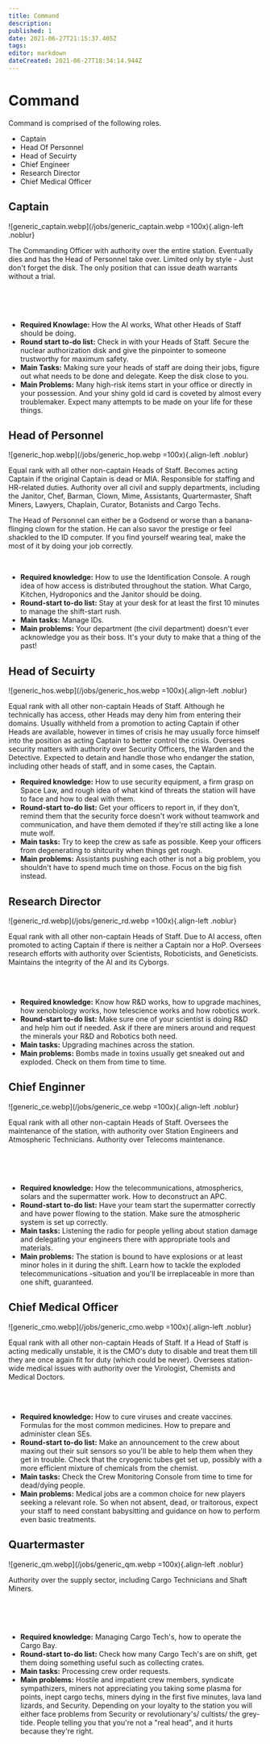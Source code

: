 ```yaml
---
title: Command
description: 
published: 1
date: 2021-06-27T21:15:37.405Z
tags: 
editor: markdown
dateCreated: 2021-06-27T18:34:14.944Z
---
```


# Command

Command is comprised of the following roles.

- Captain
- Head Of Personnel
- Head of Secuirty
- Chief Engineer
- Research Director
- Chief Medical Officer

## Captain
![generic_captain.webp](/jobs/generic_captain.webp =100x){.align-left .noblur}

The Commanding Officer with authority over the entire station. Eventually dies and has the Head of Personnel take over. Limited only by style - Just don't forget the disk. The only position that can issue death warrants without a trial.

<br>
<br>
<br>

- **Required Knowlage:** How the AI works, What other Heads of Staff should be doing.
- **Round start to-do list:** Check in with your Heads of Staff. Secure the nuclear authorization disk and give the pinpointer to someone trustworthy for maximum safety.
- **Main Tasks:** Making sure your heads of staff are doing their jobs, figure out what needs to be done and delegate. Keep the disk close to you.
- **Main Problems:** Many high-risk items start in your office or directly in your possession. And your shiny gold id card is coveted by almost every troublemaker. Expect many attempts to be made on your life for these things.

## Head of Personnel
![generic_hop.webp](/jobs/generic_hop.webp =100x){.align-left .noblur}

Equal rank with all other non-captain Heads of Staff. Becomes acting Captain if the original Captain is dead or MIA. Responsible for staffing and HR-related duties. Authority over all civil and supply departments, including the Janitor, Chef, Barman, Clown, Mime, Assistants, Quartermaster, Shaft Miners, Lawyers, Chaplain, Curator, Botanists and Cargo Techs.

The Head of Personnel can either be a Godsend or worse than a banana-flinging clown for the station. He can also savor the prestige or feel shackled to the ID computer. If you find yourself wearing teal, make the most of it by doing your job correctly.

<br>

- **Required knowledge:** How to use the Identification Console. A rough idea of how access is distributed throughout the station. What Cargo, Kitchen, Hydroponics and the Janitor should be doing.
- **Round-start to-do list:** Stay at your desk for at least the first 10 minutes to manage the shift-start rush.
- **Main tasks:** Manage IDs.
- **Main problems:** Your department (the civil department) doesn't ever acknowledge you as their boss. It's your duty to make that a thing of the past!

## Head of Secuirty
![generic_hos.webp](/jobs/generic_hos.webp =100x){.align-left .noblur}

Equal rank with all other non-captain Heads of Staff. Although he technically has access, other Heads may deny him from entering their domains. Usually withheld from a promotion to acting Captain if other Heads are available, however in times of crisis he may usually force himself into the position as acting Captain to better control the crisis. Oversees security matters with authority over Security Officers, the Warden and the Detective. Expected to detain and handle those who endanger the station, including other heads of staff, and in some cases, the Captain.

- **Required knowledge:** How to use security equipment, a firm grasp on Space Law, and rough idea of what kind of threats the station will have to face and how to deal with them.
- **Round-start to-do list:** Get your officers to report in, if they don't, remind them that the security force doesn't work without teamwork and communication, and have them demoted if they're still acting like a lone mute wolf.
- **Main tasks:** Try to keep the crew as safe as possible. Keep your officers from degenerating to shitcurity when things get rough.
- **Main problems:** Assistants pushing each other is not a big problem, you shouldn't have to spend much time on those. Focus on the big fish instead.

## Research Director
![generic_rd.webp](/jobs/generic_rd.webp =100x){.align-left .noblur}

Equal rank with all other non-captain Heads of Staff. Due to AI access, often promoted to acting Captain if there is neither a Captain nor a HoP. Oversees research efforts with authority over Scientists, Roboticists, and Geneticists. Maintains the integrity of the AI and its Cyborgs.

<br>
<br>

- **Required knowledge:** Know how R&D works, how to upgrade machines, how xenobiology works, how telescience works and how robotics work.
- **Round-start to-do list:** Make sure one of your scientist is doing R&D and help him out if needed. Ask if there are miners around and request the minerals your R&D and Robotics both need.
- **Main tasks:** Upgrading machines across the station.
- **Main problems:** Bombs made in toxins usually get sneaked out and exploded. Check on them from time to time.

## Chief Enginner
![generic_ce.webp](/jobs/generic_ce.webp =100x){.align-left .noblur}

Equal rank with all other non-captain Heads of Staff. Oversees the maintenance of the station, with authority over Station Engineers and Atmospheric Technicians. Authority over Telecoms maintenance.

<br>
<br>
<br>

- **Required knowledge:** How the telecommunications, atmospherics, solars and the supermatter work. How to deconstruct an APC.
- **Round-start to-do list:** Have your team start the supermatter correctly and have power flowing to the station. Make sure the atmospheric system is set up correctly.
- **Main tasks:** Listening the radio for people yelling about station damage and delegating your engineers there with appropriate tools and materials.
- **Main problems:** The station is bound to have explosions or at least minor holes in it during the shift. Learn how to tackle the exploded telecommunications -situation and you'll be irreplaceable in more than one shift, guaranteed.

## Chief Medical Officer
![generic_cmo.webp](/jobs/generic_cmo.webp =100x){.align-left .noblur}

Equal rank with all other non-captain Heads of Staff. If a Head of Staff is acting medically unstable, it is the CMO's duty to disable and treat them till they are once again fit for duty (which could be never). Oversees station-wide medical issues with authority over the Virologist, Chemists and Medical Doctors.

<br>
<br>

- **Required knowledge:** How to cure viruses and create vaccines. Formulas for the most common medicines. How to prepare and administer clean SEs.
- **Round-start to-do list:** Make an announcement to the crew about maxing out their suit sensors so you'll be able to help them when they get in trouble. Check that the cryogenic tubes get set up, possibly with a more efficient mixture of chemicals from the chemist.
- **Main tasks:** Check the Crew Monitoring Console from time to time for dead/dying people.
- **Main problems:** Medical jobs are a common choice for new players seeking a relevant role. So when not absent, dead, or traitorous, expect your staff to need constant babysitting and guidance on how to perform even basic treatments.

## Quartermaster
![generic_qm.webp](/jobs/generic_qm.webp =100x){.align-left .noblur}

Authority over the supply sector, including Cargo Technicians and Shaft Miners.

<br>
<br>
<br>

- **Required knowledge:** Managing Cargo Tech's, how to operate the Cargo Bay.
- **Round-start to-do list:** Check how many Cargo Tech's are on shift, get them doing something useful such as collecting crates.
- **Main tasks:** Processing crew order requests.
- **Main problems:** Hostile and impatient crew members, syndicate sympathizers, miners not appreciating you taking some plasma for points, inept cargo techs, miners dying in the first five minutes, lava land lizards, and Security. Depending on your loyalty to the station you will either face problems from Security or revolutionary's/ cultists/ the grey-tide. People telling you that you're not a "real head", and it hurts because they're right.






